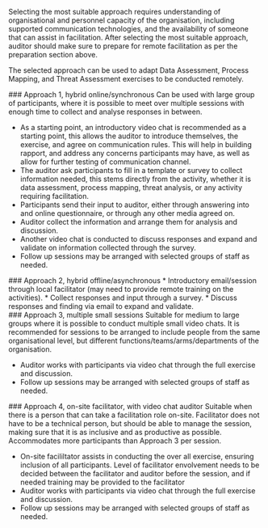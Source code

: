 Selecting the most suitable approach requires understanding of organisational and personnel capacity of the organisation, including supported communication technologies, and the availability of someone that can assist in facilitation. After selecting the most suitable approach, auditor should make sure to prepare for remote facilitation as per the preparation section above.

The selected approach can be used to adapt Data Assessment, Process Mapping, and Threat Assessment exercises to be conducted remotely.

<div class="boxtext">
### Approach 1, hybrid online/synchronous
Can be used with large group of participants, where it is possible to meet over multiple sessions with enough time to collect and analyse responses in between.

  * As a starting point, an introductory video chat is recommended as a starting point, this allows the auditor to introduce themselves, the exercise, and agree on communication rules. This will help in building rapport, and address any concerns participants may have, as well as allow for further testing of communication channel.
  * The auditor ask participants to fill in a template or survey to collect information needed, this stems directly from the activity, whether it is data assessment, process mapping, threat analysis, or any activity requiring facilitation.
  * Participants send their input to auditor, either through answering into and online questionnaire, or through any other media agreed on.
  * Auditor collect the information and arrange them for analysis and discussion.
  * Another video chat is conducted to discuss responses and expand and validate on information collected through the survey.
  * Follow up sessions may be arranged with selected groups of staff as needed.


</div>

<div class="boxtext">
### Approach 2, hybrid offline/asynchronous
  * Introductory email/session through local facilitator (may need to provide remote training on the activities).
  * Collect responses and input through a survey.
  * Discuss responses and finding via email to expand and validate.
</div>

<div class="boxtext">
### Approach 3, multiple small sessions
Suitable for medium to large groups where it is possible to conduct multiple small video chats. It is recommended for sessions to be arranged to include people from the same organisational level, but different functions/teams/arms/departments of the organisation.

  * Auditor works with participants via video chat through the full exercise and discussion.
  * Follow up sessions may be arranged with selected groups of staff as needed.
</div>

<div class="boxtext">
### Approach 4, on-site facilitator, with video chat auditor
Suitable when there is a person that can take a facilitation role on-site. Facilitator does not have to be a technical person, but should be able to manage the session, making sure that it is as inclusive and as productive as possible. Accommodates more participants than Approach 3 per session.

  * On-site facililtator assists in conducting the over all exercise, ensuring inclusion of all participants. Level of facilitator envolvement needs to be decided between the facilitator and auditor before the session, and if needed training may be provided to the facilitator
  * Auditor works with participants via video chat through the full exercise and discussion.
  * Follow up sessions may be arranged with selected groups of staff as needed.
</div>

